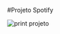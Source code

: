 #Projeto Spotify 

![print projeto](https://github.com/HendrikDutra/Projeto-Alura/assets/124252118/072df6f8-adfa-46d3-a864-83392e889618)
